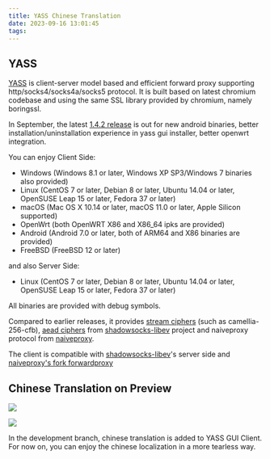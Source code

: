 ```yaml
---
title: YASS Chinese Translation
date: 2023-09-16 13:01:45
tags:
---
```


## YASS
[YASS] is client-server model based and efficient forward proxy supporting http/socks4/socks4a/socks5 protocol.
It is built based on latest chromium codebase and using the same SSL library provided by chromium, namely boringssl.

In September, the latest [1.4.2 release][142release] is out for new android binaries, better installation/uninstallation experience
in yass gui installer, better openwrt integration.

You can enjoy Client Side:
- Windows (Windows 8.1 or later, Windows XP SP3/Windows 7 binaries also provided)
- Linux (CentOS 7 or later, Debian 8 or later, Ubuntu 14.04 or later, OpenSUSE Leap 15 or later, Fedora 37 or later)
- macOS (Mac OS X 10.14 or later, macOS 11.0 or later, Apple Silicon supported)
- OpenWrt (both OpenWRT X86 and X86_64 ipks are provided)
- Android (Android 7.0 or later, both of ARM64 and X86 binaries are provided)
- FreeBSD (FreeBSD 12 or later)

and also Server Side:
- Linux (CentOS 7 or later, Debian 8 or later, Ubuntu 14.04 or later, OpenSUSE Leap 15 or later, Fedora 37 or later)

All binaries are provided with debug symbols.

Compared to earlier releases, it provides [stream ciphers][stream] (such as camellia-256-cfb),
[aead ciphers][aead] from [shadowsocks-libev] project and naiveproxy protocol from [naiveproxy].

The client is compatible with [shadowsocks-libev]'s server side and [naiveproxy's fork forwardproxy][forwardproxy]

## Chinese Translation on Preview

![](/images/164651.png)

![](/images/268207882.png)

In the development branch, chinese translation is added to YASS GUI Client.
For now on, you can enjoy the chinese localization in a more tearless way.

[YASS]: https://github.com/Chilledheart/yass
[142release]: https://github.com/Chilledheart/yass/releases/tag/1.4.2
[stream]: https://shadowsocks.org/doc/stream.html
[aead]: https://shadowsocks.org/doc/aead.html
[shadowsocks-libev]: https://github.com/shadowsocks/shadowsocks-libev
[naiveproxy]: https://github.com/klzgrad/naiveproxy
[forwardproxy]: https://github.com/klzgrad/forwardproxy
